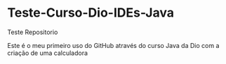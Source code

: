 # Teste-Curso-Dio-IDEs-Java
Teste Repositorio

Este é o meu primeiro uso do GitHub através do curso Java da Dio com a criação de uma calculadora
